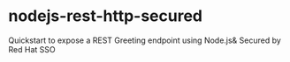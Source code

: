 # nodejs-rest-http-secured
Quickstart to expose a REST Greeting endpoint using Node.js&amp; Secured by Red Hat SSO
